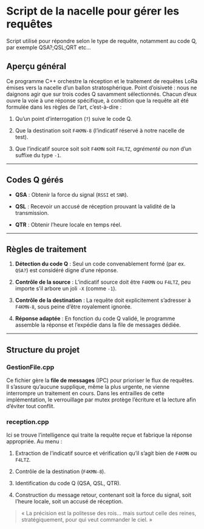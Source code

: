 # Script de la nacelle pour gérer les requêtes

 

 

Script utilisé pour répondre selon le type de requête, notamment au code Q, par exemple QSA?;QSL;QRT etc...
 

## Aperçu général
 


 

Ce programme C++ orchestre la réception et le traitement de requêtes LoRa émises vers la nacelle d’un ballon stratosphérique. Point d’oisiveté : nous ne daignons agir que sur trois codes Q savamment sélectionnés. Chacun d’eux ouvre la voie à une réponse spécifique, à condition que la requête ait été formulée dans les règles de l’art, c’est-à-dire :
 


 

1.  Qu’un point d’interrogation (`?`) suive le code Q.
 

2.  Que la destination soit `F4KMN-8` (l’indicatif réservé à notre nacelle de test).
 

3.  Que l’indicatif source soit soit `F4KMN` soit `F4LTZ`, _agrémenté ou non_ d’un suffixe du type `-1`.
 


 

----------
 


 

## Codes Q gérés
 


 

-   **QSA** : Obtenir la force du signal (`RSSI` et `SNR`).
 

-   **QSL** : Recevoir un accusé de réception prouvant la validité de la transmission.
 

-   **QTR** : Obtenir l’heure locale en temps réel.
 


 

----------
 


 

## Règles de traitement
 


 

1.  **Détection du code Q** : Seul un code convenablement formé (par ex. `QSA?`) est considéré digne d’une réponse.
 

2.  **Contrôle de la source** : L’indicatif source doit être `F4KMN` ou `F4LTZ`, peu importe s’il arbore un joli `-X` (comme `-1`).
 

3.  **Contrôle de la destination** : La requête doit explicitement s’adresser à `F4KMN-8`, sous peine d’être royalement ignorée.
 

4.  **Réponse adaptée** : En fonction du code Q validé, le programme assemble la réponse et l’expédie dans la file de messages dédiée.
 


 

----------
 


 

## Structure du projet
 


 

### GestionFile.cpp
 


 

Ce fichier gère la **file de messages** (IPC) pour prioriser le flux de requêtes. Il s’assure qu’aucune supplique, même la plus urgente, ne vienne interrompre un traitement en cours. Dans les entrailles de cette implémentation, le verrouillage par mutex protège l’écriture et la lecture afin d’éviter tout conflit.
 


 

### reception.cpp
 


 

Ici se trouve l’intelligence qui traite la requête reçue et fabrique la réponse appropriée. Au menu :
 


 

1.  Extraction de l’indicatif source et vérification qu’il s’agit bien de `F4KMN` ou `F4LTZ`.
 

2.  Contrôle de la destination (`F4KMN-8`).
 

3.  Identification du code Q (QSA, QSL, QTR).
 

4.  Construction du message retour, contenant soit la force du signal, soit l’heure locale, soit un accusé de réception.
 


 

> « La précision est la politesse des rois… mais surtout celle des reines, stratégiquement, pour qui veut commander le ciel. »
